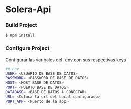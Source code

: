 # Solera-Api
### Build Project
```bash
$ npm install
```
### Configure Project
Configurar las varibales del .env con sus respectivas keys
```bash
##.env
USER= <USUARIO DE BASE DE DATOS>
PASSWORD= <PASSWORD DE BASE DE DATOS>
HOST= <HOST BASE DE DATOS>
PORT= <PUERTO BASE DE DATOS>
DATABASE= <BASE DE DATOS A CONECTAR>
URL= <Coloca la url del Local configurado>
PORT_APP= <Puerto de la app>
```
